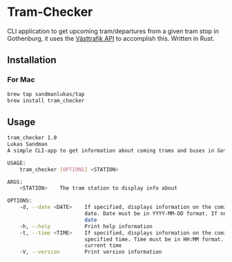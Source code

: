 # Tram-Checker
CLI application to get upcoming tram/departures from a given tram stop in Gothenburg, it uses the [Västtrafik API](https://developer.vasttrafik.se/portal/#/) to accomplish this. Written in Rust.


## Installation

### For Mac

```bash
brew tap sandmanlukas/tap
brew install tram_checker
```

## Usage

```bash
tram_checker 1.0
Lukas Sandman
A simple CLI-app to get information about coming trams and buses in Gothenburg.

USAGE:
    tram_checker [OPTIONS] <STATION>

ARGS:
    <STATION>    The tram station to display info about

OPTIONS:
    -d, --date <DATE>    If specified, displays information on the coming trams/buses on specified
                         date. Date must be in YYYY-MM-DD format. If not specified, uses current
                         date
    -h, --help           Print help information
    -t, --time <TIME>    If specified, displays information on the coming trams/buses 20min from
                         specified time. Time must be in HH:MM format. If not specified, uses the
                         current time
    -V, --version        Print version information
```
